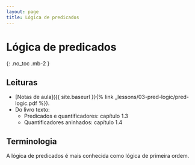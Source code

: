 ```yaml
---
layout: page
title: Lógica de predicados
---
```


# Lógica de predicados
{: .no_toc .mb-2 }

## Leituras

- [Notas de aula]({{ site.baseurl }}{% link _lessons/03-pred-logic/pred-logic.pdf %}).
- Do livro texto:
  - Predicados e quantificadores: capítulo 1.3
  - Quantificadores aninhados: capítulo 1.4

## Terminologia

A lógica de predicados é mais conhecida como lógica de primeira ordem.
